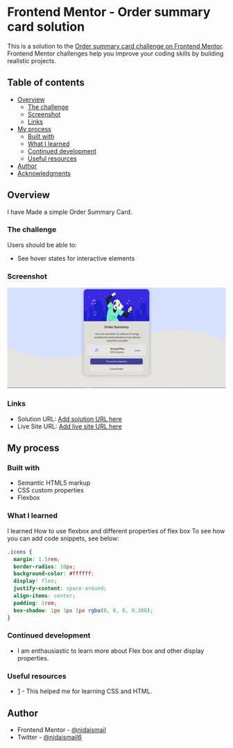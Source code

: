 # Frontend Mentor - Order summary card solution

This is a solution to the [Order summary card challenge on Frontend Mentor](https://www.frontendmentor.io/challenges/order-summary-component-QlPmajDUj). Frontend Mentor challenges help you improve your coding skills by building realistic projects. 

## Table of contents

- [Overview](#overview)
  - [The challenge](#the-challenge)
  - [Screenshot](#screenshot)
  - [Links](#links)
- [My process](#my-process)
  - [Built with](#built-with)
  - [What I learned](#what-i-learned)
  - [Continued development](#continued-development)
  - [Useful resources](#useful-resources)
- [Author](#author)
- [Acknowledgments](#acknowledgments)
## Overview
I have Made a simple Order Summary Card.

### The challenge

Users should be able to:

- See hover states for interactive elements

### Screenshot

![](./images/screenshot.png)
### Links

- Solution URL: [Add solution URL here](https://your-solution-url.com)
- Live Site URL: [Add live site URL here](https://your-live-site-url.com)

## My process

### Built with

- Semantic HTML5 markup
- CSS custom properties
- Flexbox
### What I learned
I learned How to use flexbox and different properties of flex box
To see how you can add code snippets, see below:

```css
.icons {
  margin: 1.5rem;
  border-radius: 10px;
  background-color: #ffffff;
  display: flex;
  justify-content: space-around;
  align-items: center;
  padding: 1rem;
  box-shadow: 1px 1px 1px rgba(0, 0, 0, 0.308);
}
```
### Continued development

- I am enthausiastic to learn more about Flex box and other display properties.

### Useful resources

- [1](https://www.youtube.com/playlist?list=PLwgFb6VsUj_mtXvKDupqdWB2JBiek8YPB) - This helped me for learning CSS and HTML.

## Author

- Frontend Mentor - [@nidaismail](https://www.frontendmentor.io/profile/ismail)
- Twitter - [@nidaismail6](https://www.twitter.com/nidaismail6)



